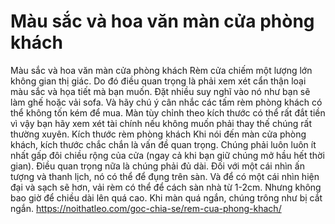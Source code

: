 # Màu sắc và hoa văn màn cửa phòng khách
Màu sắc và hoa văn màn cửa phòng khách 
Rèm cửa chiếm một lượng lớn không gian thị giác. Do đó điều quan trọng là phải xem xét cẩn thận loại màu sắc và họa tiết mà bạn muốn. Đặt nhiều suy nghĩ vào nó như bạn sẽ làm ghế hoặc vải sofa. Và hãy chú ý cân nhắc các tấm rèm phòng khách có thể không tốn kém để mua. Màn tùy chỉnh theo kích thước có thể rất đắt tiền vì vậy bạn hãy xem xét tài chính nếu không muốn phải thay thế chúng rất thường xuyên.  Kích thước rèm phòng khách Khi nói đến màn cửa phòng khách, kích thước chắc chắn là vấn đề quan trọng. Chúng phải luôn luôn ít nhất gấp đôi chiều rộng của cửa (ngay cả khi bạn giữ chúng mở hầu hết thời gian). Điều quan trọng nữa là chúng phải đủ dài. Đối với một cái nhìn ấn tượng và thanh lịch, nó có thể để đụng trên sàn. Và để có một cái nhìn hiện đại và sạch sẽ hơn, vải rèm có thể để cách sàn nhà từ 1-2cm. Nhưng không bao giờ để chiều dài lên quá cao. Khi màn quá ngắn, chúng trông như bị cắt ngắn.
https://noithatleo.com/goc-chia-se/rem-cua-phong-khach/
